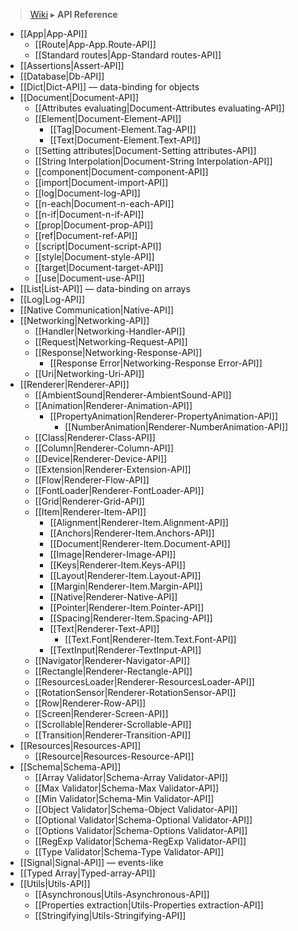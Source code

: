 > [Wiki](Home) ▸ **API Reference**

* [[App|App-API]]
  * [[Route|App-App.Route-API]]
  * [[Standard routes|App-Standard routes-API]]
* [[Assertions|Assert-API]]
* [[Database|Db-API]]
* [[Dict|Dict-API]] — data-binding for objects
* [[Document|Document-API]]
  * [[Attributes evaluating|Document-Attributes evaluating-API]]
  * [[Element|Document-Element-API]]
    * [[Tag|Document-Element.Tag-API]]
    * [[Text|Document-Element.Text-API]]
  * [[Setting attributes|Document-Setting attributes-API]]
  * [[String Interpolation|Document-String Interpolation-API]]
  * [[component|Document-component-API]]
  * [[import|Document-import-API]]
  * [[log|Document-log-API]]
  * [[n-each|Document-n-each-API]]
  * [[n-if|Document-n-if-API]]
  * [[prop|Document-prop-API]]
  * [[ref|Document-ref-API]]
  * [[script|Document-script-API]]
  * [[style|Document-style-API]]
  * [[target|Document-target-API]]
  * [[use|Document-use-API]]
* [[List|List-API]] — data-binding on arrays
* [[Log|Log-API]]
* [[Native Communication|Native-API]]
* [[Networking|Networking-API]]
  * [[Handler|Networking-Handler-API]]
  * [[Request|Networking-Request-API]]
  * [[Response|Networking-Response-API]]
    * [[Response Error|Networking-Response Error-API]]
  * [[Uri|Networking-Uri-API]]
* [[Renderer|Renderer-API]]
  * [[AmbientSound|Renderer-AmbientSound-API]]
  * [[Animation|Renderer-Animation-API]]
    * [[PropertyAnimation|Renderer-PropertyAnimation-API]]
      * [[NumberAnimation|Renderer-NumberAnimation-API]]
  * [[Class|Renderer-Class-API]]
  * [[Column|Renderer-Column-API]]
  * [[Device|Renderer-Device-API]]
  * [[Extension|Renderer-Extension-API]]
  * [[Flow|Renderer-Flow-API]]
  * [[FontLoader|Renderer-FontLoader-API]]
  * [[Grid|Renderer-Grid-API]]
  * [[Item|Renderer-Item-API]]
    * [[Alignment|Renderer-Item.Alignment-API]]
    * [[Anchors|Renderer-Item.Anchors-API]]
    * [[Document|Renderer-Item.Document-API]]
    * [[Image|Renderer-Image-API]]
    * [[Keys|Renderer-Item.Keys-API]]
    * [[Layout|Renderer-Item.Layout-API]]
    * [[Margin|Renderer-Item.Margin-API]]
    * [[Native|Renderer-Native-API]]
    * [[Pointer|Renderer-Item.Pointer-API]]
    * [[Spacing|Renderer-Item.Spacing-API]]
    * [[Text|Renderer-Text-API]]
      * [[Text.Font|Renderer-Item.Text.Font-API]]
    * [[TextInput|Renderer-TextInput-API]]
  * [[Navigator|Renderer-Navigator-API]]
  * [[Rectangle|Renderer-Rectangle-API]]
  * [[ResourcesLoader|Renderer-ResourcesLoader-API]]
  * [[RotationSensor|Renderer-RotationSensor-API]]
  * [[Row|Renderer-Row-API]]
  * [[Screen|Renderer-Screen-API]]
  * [[Scrollable|Renderer-Scrollable-API]]
  * [[Transition|Renderer-Transition-API]]
* [[Resources|Resources-API]]
  * [[Resource|Resources-Resource-API]]
* [[Schema|Schema-API]]
  * [[Array Validator|Schema-Array Validator-API]]
  * [[Max Validator|Schema-Max Validator-API]]
  * [[Min Validator|Schema-Min Validator-API]]
  * [[Object Validator|Schema-Object Validator-API]]
  * [[Optional Validator|Schema-Optional Validator-API]]
  * [[Options Validator|Schema-Options Validator-API]]
  * [[RegExp Validator|Schema-RegExp Validator-API]]
  * [[Type Validator|Schema-Type Validator-API]]
* [[Signal|Signal-API]] — events-like
* [[Typed Array|Typed-array-API]]
* [[Utils|Utils-API]]
  * [[Asynchronous|Utils-Asynchronous-API]]
  * [[Properties extraction|Utils-Properties extraction-API]]
  * [[Stringifying|Utils-Stringifying-API]]
